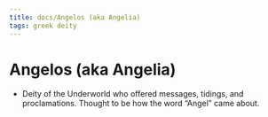 ```yaml
---
title: docs/Angelos (aka Angelia)
tags: greek deity
---
```


# Angelos (aka Angelia) 
- Deity of the Underworld who offered messages, tidings, and proclamations. Thought to be how the word “Angel” came about.